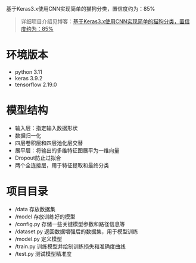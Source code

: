 基于Keras3.x使用CNN实现简单的猫狗分类，置信度约为：85%

> 详细项目介绍见博客：[基于Keras3.x使用CNN实现简单的猫狗分类，置信度约为：85%](https://blog.csdn.net/shijizhe1/article/details/147482306)
> 

# 环境版本
* python 3.11
* keras 3.9.2
* tensorflow 2.19.0
# 模型结构
* 输入层：指定输入数据形状
* 数据归一化
* 四层卷积层和四层池化层交替
* 展平层：将输出的多维特征图展平为一维向量
* Dropout防止过拟合
* 两个全连接层，用于特征提取和最终分类
# 项目目录
* /data 存放数据集
* /model 存放训练好的模型
* /config.py 存储一些关键模型参数和路径信息等
* /dataset.py 返回数据增强后的数据集，用于模型训练
* /model.py 定义模型
* /train.py  训练模型并绘制训练损失和准确度曲线
* /test.py 测试模型精准度